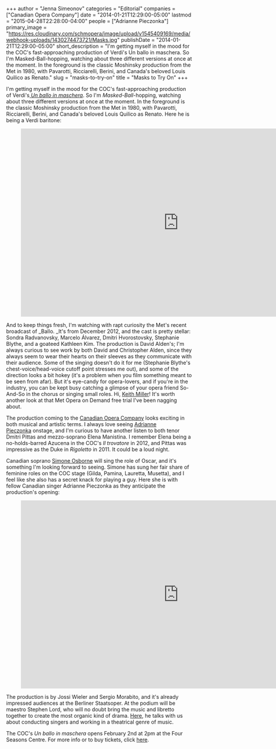 +++
author = "Jenna Simeonov"
categories = "Editorial"
companies = ["Canadian Opera Company"]
date = "2014-01-21T12:29:00-05:00"
lastmod = "2015-04-28T22:28:00-04:00"
people = ["Adrianne Pieczonka"]
primary_image = "https://res.cloudinary.com/schmopera/image/upload/v1545409169/media/webhook-uploads/1430274473721/Masks.jpg"
publishDate = "2014-01-21T12:29:00-05:00"
short_description = "I&#039;m getting myself in the mood for the COC&#039;s fast-approaching production of Verdi&#039;s Un ballo in maschera. So I&#039;m Masked-Ball-hopping, watching about three different versions at once at the moment. In the foreground is the classic Moshinsky production from the Met in 1980, with Pavarotti, Ricciarelli, Berini, and Canada&#039;s beloved Louis Quilico as Renato."
slug = "masks-to-try-on"
title = "Masks to Try On"
+++

I'm getting myself in the mood for the COC's fast-approaching production of Verdi's[ _Un ballo in maschera_](http://www.coc.ca/PerformancesAndTickets/1314Season/UnBalloInMaschera/CastAndCreativeTeam.aspx). So I'm _Masked-Ball_-hopping, watching about three different versions at once at the moment. In the foreground is the classic Moshinsky production from the Met in 1980, with Pavarotti, Ricciarelli, Berini, and Canada's beloved Louis Quilico as Renato. Here he is being a Verdi baritone:

<figure data-type="video">
<iframe width="854" height="510" src="https://www.youtube.com/embed/2XNCdRQe0SE" frameborder="0" allowfullscreen></iframe>
</figure>

And to keep things fresh, I'm watching with rapt curiosity the Met's recent broadcast of _Ballo. _It's from December 2012, and the cast is pretty stellar: Sondra Radvanovsky, Marcelo Álvarez, Dmitri Hvorostovsky, Stephanie Blythe, and a goateed Kathleen Kim. The production is David Alden's; I'm always curious to see work by both David and Christopher Alden, since they always seem to wear their hearts on their sleeves as they communicate with their audience. Some of the singing doesn't do it for me (Stephanie Blythe's chest-voice/head-voice cutoff point stresses me out), and some of the direction looks a bit hokey (it's a problem when you film something meant to be seen from afar). But it's eye-candy for opera-lovers, and if you're in the industry, you can be kept busy catching a glimpse of your opera friend So-And-So in the chorus or singing small roles. Hi, [Keith Miller](http://www.keithmillerbass.com/)! It's worth another look at that Met Opera on Demand free trial I've been nagging about.

The production coming to the [Canadian Opera Company](http://www.coc.ca/PerformancesAndTickets/1314Season/UnBalloInMaschera/CastAndCreativeTeam.aspx) looks exciting in both musical and artistic terms. I always love seeing [Adrianne Pieczonka](http://www.adriannepieczonka.com/) onstage, and I'm curious to have another listen to both tenor Dmitri Pittas and mezzo-soprano Elena Manistina. I remember Elena being a no-holds-barred Azucena in the COC's _Il trovatore_ in 2012, and Pittas was impressive as the Duke in _Rigoletto_ in 2011\. It could be a loud night.

Canadian soprano [Simone Osborne](https://twitter.com/SimoneOsborne) will sing the role of Oscar, and it's something I'm looking forward to seeing. Simone has sung her fair share of feminine roles on the COC stage (Gilda, Pamina, Lauretta, Musetta), and I feel like she also has a secret knack for playing a guy. Here she is with fellow Canadian singer Adrianne Pieczonka as they anticipate the production's opening:

<figure data-type="video">
<iframe width="854" height="510" src="https://www.youtube.com/embed/k_MOwDo-_ZA" frameborder="0" allowfullscreen></iframe>
</figure>

The production is by Jossi Wieler and Sergio Morabito, and it's already impressed audiences at the Berliner Staatsoper. At the podium will be maestro Stephen Lord, who will no doubt bring the music and libretto together to create the most organic kind of drama. [Here](http://schmopera.com/stephen-lord-on-singers-on-bel-canto-and-on-theatre/), he talks with us about conducting singers and working in a theatrical genre of music.

The COC's _Un ballo in maschera_ opens February 2nd at 2pm at the Four Seasons Centre. For more info or to buy tickets, click [here](http://www.coc.ca/PerformancesAndTickets/1314Season/UnBalloInMaschera.aspx).
